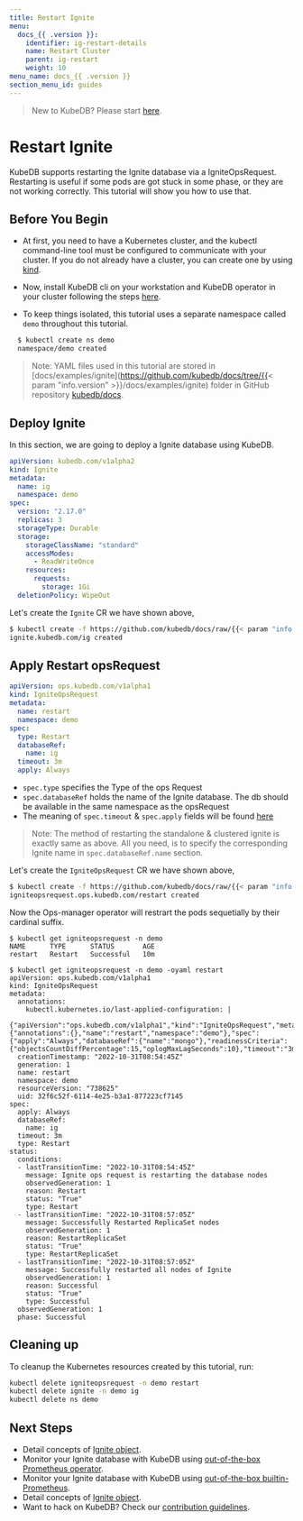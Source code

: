 ```yaml
---
title: Restart Ignite
menu:
  docs_{{ .version }}:
    identifier: ig-restart-details
    name: Restart Cluster
    parent: ig-restart
    weight: 10
menu_name: docs_{{ .version }}
section_menu_id: guides
---
```


> New to KubeDB? Please start [here](/docs/README.md).

# Restart Ignite

KubeDB supports restarting the Ignite database via a IgniteOpsRequest. Restarting is useful if some pods are got stuck in some phase, or they are not working correctly. This tutorial will show you how to use that.

## Before You Begin

- At first, you need to have a Kubernetes cluster, and the kubectl command-line tool must be configured to communicate with your cluster. If you do not already have a cluster, you can create one by using [kind](https://kind.sigs.k8s.io/docs/user/quick-start/).

- Now, install KubeDB cli on your workstation and KubeDB operator in your cluster following the steps [here](/docs/setup/README.md).

- To keep things isolated, this tutorial uses a separate namespace called `demo` throughout this tutorial.

```bash
  $ kubectl create ns demo
  namespace/demo created
  ```

> Note: YAML files used in this tutorial are stored in [docs/examples/ignite](https://github.com/kubedb/docs/tree/{{< param "info.version" >}}/docs/examples/ignite) folder in GitHub repository [kubedb/docs](https://github.com/kubedb/docs).

## Deploy Ignite

In this section, we are going to deploy a Ignite database using KubeDB.

```yaml
apiVersion: kubedb.com/v1alpha2
kind: Ignite
metadata:
  name: ig
  namespace: demo
spec:
  version: "2.17.0"
  replicas: 3
  storageType: Durable
  storage:
    storageClassName: "standard"
    accessModes:
      - ReadWriteOnce
    resources:
      requests:
        storage: 1Gi
  deletionPolicy: WipeOut
```

Let's create the `Ignite` CR we have shown above,

```bash
$ kubectl create -f https://github.com/kubedb/docs/raw/{{< param "info.version" >}}/docs/examples/ignite/restart/ig.yaml
ignite.kubedb.com/ig created
```

## Apply Restart opsRequest

```yaml
apiVersion: ops.kubedb.com/v1alpha1
kind: IgniteOpsRequest
metadata:
  name: restart
  namespace: demo
spec:
  type: Restart
  databaseRef:
    name: ig
  timeout: 3m
  apply: Always
```

- `spec.type` specifies the Type of the ops Request
- `spec.databaseRef` holds the name of the Ignite database.  The db should be available in the same namespace as the opsRequest
- The meaning of `spec.timeout` & `spec.apply` fields will be found [here](/docs/guides/ignite/concepts/opsrequest.md#spectimeout)

> Note: The method of restarting the standalone & clustered ignite is exactly same as above. All you need, is to specify the corresponding Ignite name in `spec.databaseRef.name` section.

Let's create the `IgniteOpsRequest` CR we have shown above,

```bash
$ kubectl create -f https://github.com/kubedb/docs/raw/{{< param "info.version" >}}/docs/examples/ignite/restart/ops.yaml
igniteopsrequest.ops.kubedb.com/restart created
```

Now the Ops-manager operator will restrart the pods sequetially by their cardinal suffix.

```shell
$ kubectl get igniteopsrequest -n demo
NAME      TYPE      STATUS       AGE
restart   Restart   Successful   10m

$ kubectl get igniteopsrequest -n demo -oyaml restart
apiVersion: ops.kubedb.com/v1alpha1
kind: IgniteOpsRequest
metadata:
  annotations:
    kubectl.kubernetes.io/last-applied-configuration: |
      {"apiVersion":"ops.kubedb.com/v1alpha1","kind":"IgniteOpsRequest","metadata":{"annotations":{},"name":"restart","namespace":"demo"},"spec":{"apply":"Always","databaseRef":{"name":"mongo"},"readinessCriteria":{"objectsCountDiffPercentage":15,"oplogMaxLagSeconds":10},"timeout":"3m","type":"Restart"}}
  creationTimestamp: "2022-10-31T08:54:45Z"
  generation: 1
  name: restart
  namespace: demo
  resourceVersion: "738625"
  uid: 32f6c52f-6114-4e25-b3a1-877223cf7145
spec:
  apply: Always
  databaseRef:
    name: ig
  timeout: 3m
  type: Restart
status:
  conditions:
  - lastTransitionTime: "2022-10-31T08:54:45Z"
    message: Ignite ops request is restarting the database nodes
    observedGeneration: 1
    reason: Restart
    status: "True"
    type: Restart
  - lastTransitionTime: "2022-10-31T08:57:05Z"
    message: Successfully Restarted ReplicaSet nodes
    observedGeneration: 1
    reason: RestartReplicaSet
    status: "True"
    type: RestartReplicaSet
  - lastTransitionTime: "2022-10-31T08:57:05Z"
    message: Successfully restarted all nodes of Ignite
    observedGeneration: 1
    reason: Successful
    status: "True"
    type: Successful
  observedGeneration: 1
  phase: Successful
```


## Cleaning up

To cleanup the Kubernetes resources created by this tutorial, run:

```bash
kubectl delete igniteopsrequest -n demo restart
kubectl delete ignite -n demo ig
kubectl delete ns demo
```

## Next Steps

- Detail concepts of [Ignite object](/docs/guides/ignite/concepts/ignite.md).
- Monitor your Ignite database with KubeDB using [out-of-the-box Prometheus operator](/docs/guides/ignite/monitoring/using-prometheus-operator.md).
- Monitor your Ignite database with KubeDB using [out-of-the-box builtin-Prometheus](/docs/guides/ignite/monitoring/using-builtin-prometheus.md).
- Detail concepts of [Ignite object](/docs/guides/ignite/concepts/ignite.md).
- Want to hack on KubeDB? Check our [contribution guidelines](/docs/CONTRIBUTING.md).
